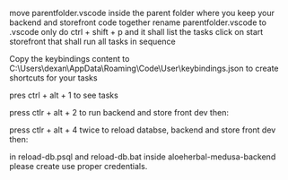 move parentfolder.vscode inside the parent folder where you keep your backend and storefront code together
rename parentfolder.vscode to .vscode only
do ctrl + shift + p and it shall list the tasks
click on start storefront
that shall run all tasks in sequence

Copy the keybindings content to
C:\Users\dexan\AppData\Roaming\Code\User\keybindings.json
to create shortcuts for your tasks

pres ctrl + alt + 1 to see tasks

press ctlr + alt + 2 to run backend and store front dev then:

press ctlr + alt + 4 twice to reload databse, backend and store front dev then:

in reload-db.psql and reload-db.bat inside aloeherbal-medusa-backend please create use proper credentials.